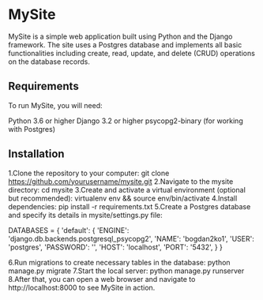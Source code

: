 # MySite
MySite is a simple web application built using Python and the Django framework. The site uses a Postgres database and implements all basic functionalities including create, read, update, and delete (CRUD) operations on the database records.

## Requirements
To run MySite, you will need:

Python 3.6 or higher
Django 3.2 or higher
psycopg2-binary (for working with Postgres)

## Installation
1.Clone the repository to your computer: git clone https://github.com/yourusername/mysite.git
2.Navigate to the mysite directory: cd mysite
3.Create and activate a virtual environment (optional but recommended): virtualenv env && source env/bin/activate
4.Install dependencies: pip install -r requirements.txt
5.Create a Postgres database and specify its details in mysite/settings.py file:

DATABASES = {
    'default': {
        'ENGINE': 'django.db.backends.postgresql_psycopg2',
        'NAME': 'bogdan2ko1',
        'USER': 'postgres',
        'PASSWORD': '',
        'HOST': 'localhost',
        'PORT': '5432',
    }
}

6.Run migrations to create necessary tables in the database: python manage.py migrate
7.Start the local server: python manage.py runserver
8.After that, you can open a web browser and navigate to http://localhost:8000 to see MySite in action.
